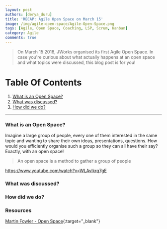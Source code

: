 ```yaml
---
layout: post
authors: [derya_duru]
title: 'RECAP: Agile Open Space on March 15'
image: /img/agile-open-space/Agile-Open-Space.png
tags: [Agile, Open Space, Coaching, LSP, Scrum, Kanban]
category: Agile
comments: true
---
```


> On March 15 2018, JWorks organised its first Agile Open Space.
In case you're curious about what actually happens at an open space and what topics were discussed, this blog post is for you!

<div class="the-toc">

  <h1 class="the-toc__heading">Table Of Contents</h1>

  <ol class="the-toc__list">
      <li><a href="#what-is-an-open-space" title="What is an Open Space?">What is an Open Space?</a></li>
      <li><a href="#what-was-discussed" title="What was discussed?">What was discussed?</a></li>
      <li><a href="#how-did-we-do" title="How did we do?">How did we do?</a></li>
  </ol>

</div>

****

### What is an Open Space?

Imagine a large group of people, every one of them interested in the same topic and wanting to share their own ideas, presentations, questions.
How would you efficiently organise such a group so they can all have their say?
Exactly, with an open space!

> An open space is a method to gather a group of people

https://www.youtube.com/watch?v=WLAvlkrq7gE

### What was discussed?

### How did we do?

### Resources

[Martin Fowler - Open Space](https://martinfowler.com/bliki/OpenSpace.html){:target="_blank"}
